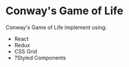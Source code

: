 # Conway's Game of Life

Conway's Game of Life implement using:
* React
* Redux
* CSS Grid
* ?Styled Components